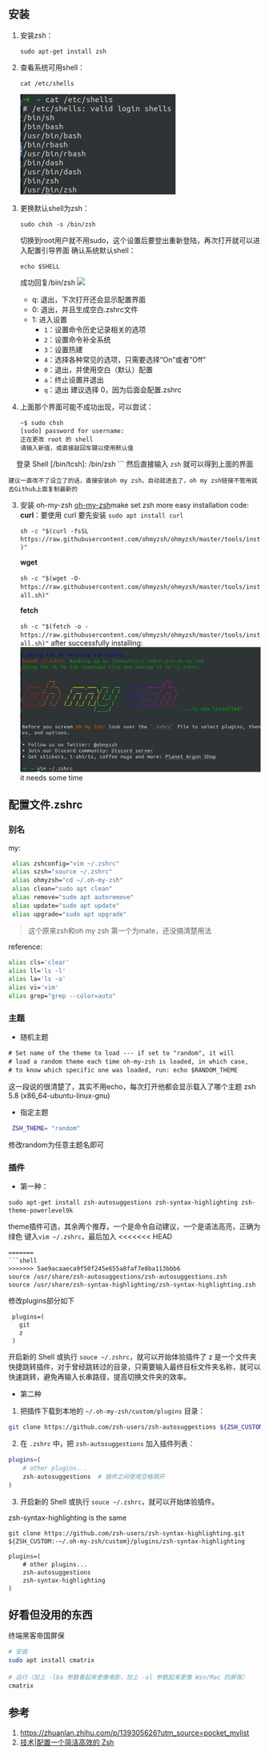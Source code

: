 ## 安装
1. 安装zsh：
	```shell
	sudo apt-get install zsh
	```

2. 查看系统可用shell：
	```shell
	cat /etc/shells
	```
	![](https://raw.githubusercontent.com/acdefg/cdn/main/obsidian/20220419175316.png)

1. 更换默认shell为zsh：
	```shell
	sudo chsh -s /bin/zsh
	```
	切换到root用户就不用sudo，这个设置后要登出重新登陆，再次打开就可以进入配置引导界面
	确认系统默认shell：
	```shell
	echo $SHELL
	```
	成功回复/bin/zsh
	![](https://s2.loli.net/2022/05/01/6QC3pFh5AHnWzbj.png)
	- q: 退出，下次打开还会显示配置界面
	- 0: 退出，并且生成空白.zshrc文件
	- 1: 进入设置
		-   `1`：设置命令历史记录相关的选项
		-   `2`：设置命令补全系统
		-   `3`：设置热建
		-   `4`：选择各种常见的选项，只需要选择“On”或者“Off”
		-   `0`：退出，并使用空白（默认）配置
		-   `a`：终止设置并退出
		-   `q`：退出
	建议选择 0，因为后面会配置.zshrc

2. 上面那个界面可能不成功出现，可以尝试：
	```shell
	~$ sudo chsh  
	[sudo] password for username:  
	正在更改 root 的 shell  
	请输入新值，或直接敲回车键以使用默认值  
    登录 Shell [/bin/tcsh]: /bin/zsh
	```
	然后直接输入 `zsh` 就可以得到上面的界面

```ad-note
建议一直改不了设立了的话，直接安装oh my zsh，自动就进去了，oh my zsh链接不管用就去Github上面复制最新的
```

3. 安装 oh-my-zsh
	[oh-my-zsh](https://github.com/ohmyzsh/ohmyzsh)make set zsh more easy
	installation code:
	**curl**：要使用 curl 要先安装 `sudo apt install curl`
	
	```shell
	sh -c "$(curl -fsSL https://raw.githubusercontent.com/ohmyzsh/ohmyzsh/master/tools/install.sh )"
	``` 
	
	**wget**
	
	`sh -c "$(wget -O- https://raw.githubusercontent.com/ohmyzsh/ohmyzsh/master/tools/install.sh)"`
	
	**fetch**
	
	`sh -c "$(fetch -o - https://raw.githubusercontent.com/ohmyzsh/ohmyzsh/master/tools/install.sh)"`
	after successfully installing:
	![](https://raw.githubusercontent.com/acdefg/cdn/main/obsidian/20220419175238.png)
	it needs some time
## 配置文件.zshrc 
### 别名
my:
```zsh
 alias zshconfig="vim ~/.zshrc"
 alias szsh="source ~/.zshrc" 
 alias ohmyzsh="cd ~/.oh-my-zsh"
 alias clean="sudo apt clean"
 alias remove="sudo apt autoremove"
 alias update="sudo apt update"
 alias upgrade="sudo apt upgrade"
```
>这个原来zsh和oh my zsh 第一个为mate，还没搞清楚用法

reference:
```zsh
alias cls='clear'
alias ll='ls -l'
alias la='ls -a'
alias vi='vim'
alias grep="grep --color=auto"
```
### 主题
- 随机主题
```txt
# Set name of the theme to load --- if set to "random", it will
# load a random theme each time oh-my-zsh is loaded, in which case,
# to know which specific one was loaded, run: echo $RANDOM_THEME
```
这一段说的很清楚了，其实不用echo，每次打开他都会显示载入了哪个主题
zsh 5.8 (x86_64-ubuntu-linux-gnu)
- 指定主题
```zsh
 ZSH_THEME= "random" 
```
修改random为任意主题名即可

### 插件
- 第一种：
```shell
sudo apt-get install zsh-autosuggestions zsh-syntax-highlighting zsh-theme-powerlevel9k
```
theme插件可选，其余两个推荐，一个是命令自动建议，一个是语法高亮，正确为绿色
键入`vim ~/.zshrc`，最后加入
<<<<<<< HEAD
```
=======
```shell
>>>>>>> 5ae9acaaeca9f50f245e655a8faf7e8ba113bbb6
source /usr/share/zsh-autosuggestions/zsh-autosuggestions.zsh
source /usr/share/zsh-syntax-highlighting/zsh-syntax-highlighting.zsh
```
修改plugins部分如下
```
 plugins=(
   git
   z
 )  
```
开启新的 Shell 或执行 `souce ~/.zshrc`，就可以开始体验插件了
z 是一个文件夹快捷跳转插件，对于曾经跳转过的目录，只需要输入最终目标文件夹名称，就可以快速跳转，避免再输入长串路径，提高切换文件夹的效率。
- 第二种
1.  把插件下载到本地的 `~/.oh-my-zsh/custom/plugins` 目录：

```bash
git clone https://github.com/zsh-users/zsh-autosuggestions ${ZSH_CUSTOM:-~/.oh-my-zsh/custom}/plugins/zsh-autosuggestions
```

2. 在 `.zshrc` 中，把 `zsh-autosuggestions` 加入插件列表：

```bash
plugins=(
    # other plugins...
    zsh-autosuggestions  # 插件之间使用空格隔开
)
```

3. 开启新的 Shell 或执行 `souce ~/.zshrc`，就可以开始体验插件。

zsh-syntax-highlighting is the same
```text
git clone https://github.com/zsh-users/zsh-syntax-highlighting.git ${ZSH_CUSTOM:-~/.oh-my-zsh/custom}/plugins/zsh-syntax-highlighting 
```

```text
plugins=(
    # other plugins...
    zsh-autosuggestions
    zsh-syntax-highlighting
)
```

## 好看但没用的东西
终端黑客帝国屏保

```bash
# 安装
sudo apt install cmatrix

# 运行（加上 -lba 参数看起来更像电影，加上 -ol 参数起来更像 Win/Mac 的屏保）
cmatrix
```


## 参考
1. https://zhuanlan.zhihu.com/p/139305626?utm_source=pocket_mylist
2. [技术|配置一个简洁高效的 Zsh](https://linux.cn/article-13030-1.html)